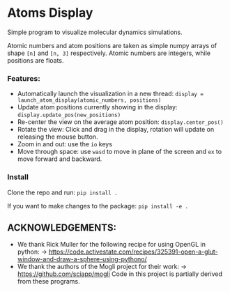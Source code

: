 # Atoms Display

Simple program to visualize molecular dynamics simulations.

Atomic numbers and atom positions are taken as simple numpy arrays of shape `[n]` and `[n, 3]` respectively. Atomic numbers are integers, while positions are floats.

### Features:

* Automatically launch the visualization in a new thread: `display = launch_atom_display(atomic_numbers, positions)`
* Update atom positions currently showing in the display: `display.update_pos(new_positions)`
* Re-center the view on the average atom position: `display.center_pos()`
* Rotate the view: Click and drag in the display, rotation will update on releasing the mouse button.
* Zoom in and out: use the `io` keys
* Move through space: use `wasd` to move in plane of the screen and `ex` to move forward and backward.

### Install

Clone the repo and run: `pip install .`

If you want to make changes to the package: `pip install -e .`


## ACKNOWLEDGEMENTS:
* We thank Rick Muller for the following recipe for using OpenGL in python:
    -> https://code.activestate.com/recipes/325391-open-a-glut-window-and-draw-a-sphere-using-pythono/
* We thank the authors of the Mogli project for their work:
    -> https://github.com/sciapp/mogli
Code in this project is partially derived from these programs.


